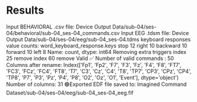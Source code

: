 # Results

Input BEHAVIORAL .csv file: Device Output Data/sub-04/ses-04/behavioral/sub-04_ses-04_commands.csv
Input EEG .tdsm file: Device Output Data/sub-04/ses-04/eeg/sub-04_ses-04.tdms
keyboard responses value counts:
 word_keyboard_response.keys
stop        12
right       10
backward    10
forward     10
left         8
Name: count, dtype: int64
Removing extra triggers
index 25 remove
index 60 remove
Valid ✅
Number of valid commands : 50
Columns after rename:
 Index(['Fp1', 'Fp2', 'F7', 'F3', 'Fz', 'F4', 'F8', 'FT7', 'FC3', 'FCz', 'FC4',
       'FT8', 'T7', 'C3', 'Cz', 'C4', 'T8', 'TP7', 'CP3', 'CPz', 'CP4', 'TP8',
       'P7', 'P3', 'Pz', 'P4', 'P8', 'O2', 'Oz', 'O1', 'Event'],
      dtype='object')
Number of columns: 31
🟢Exported EDF file saved to: Imagined Command Dataset/sub-04/ses-04/eeg/sub-04_ses-04_eeg.fif
